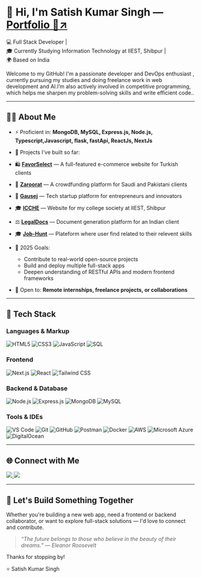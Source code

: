 # 👋 Hi, I'm Satish Kumar Singh — [Portfolio 🔗↗️](https://satishdev.pixbit.me)

💻 Full Stack Developer |  
🎓 Currently Studying Information Technology at IIEST, Shibpur |  
🌍 Based on India

Welcome to my GitHub!
I'm a passionate developer and DevOps enthusiast , currently pursuing my studies and doing freelance work in web development and AI.I’m also actively involved in competitive programming, which helps me sharpen my problem-solving skills and write efficient code..

---

## 👨‍💻 About Me

- ⚡ Proficient in: **MongoDB, MySQL, Express.js, Node.js, Typescript,Javascript, flask, fastApi, ReactJs, NextJs**
- 🚀 Projects I've built so far:
 - 🛍️ <a href="https://favorselect.com" target="_blank" rel="noopener noreferrer"><strong>FavorSelect</strong></a> — A full-featured e-commerce website for Turkish clients  
- 💸 <a href="https://zaroorat.xyz" target="_blank" rel="noopener noreferrer"><strong>Zaroorat</strong></a> — A crowdfunding platform for Saudi and Pakistani clients  
- 🚀 <a href="https://gausej.tech" target="_blank" rel="noopener noreferrer"><strong>Gausej</strong></a> — Tech startup platform for entrepreneurs and innovators  
- 🎓 <a href="https://icche.vercel.app" target="_blank" rel="noopener noreferrer"><strong>ICCHE</strong></a> — Website for my college society at IIEST, Shibpur  
- ⚖️ <a href="https://probateform.pixtbit.me" target="_blank" rel="noopener noreferrer"><strong>LegalDocs</strong></a> — Document generation platform for an Indian client
- 🎓 <a href="https://satishdev.me" target="_blank" rel="noopener noreferrer"><strong>Job-Hunt</strong></a> — Plateform where user find related to their relevent skills


- 🎯 2025 Goals:
  - Contribute to real-world open-source projects
  - Build and deploy multiple full-stack apps
  - Deepen understanding of RESTful APIs and modern frontend frameworks

- 🤝 Open to: **Remote internships, freelance projects, or collaborations**

---

## 🧰 Tech Stack

### **Languages & Markup**
![HTML5](https://img.shields.io/badge/HTML5-e34c26?style=flat-square&logo=html5&logoColor=white)
![CSS3](https://img.shields.io/badge/CSS3-264de4?style=flat-square&logo=css3&logoColor=white)
![JavaScript](https://img.shields.io/badge/JavaScript-f7df1e?style=flat-square&logo=javascript&logoColor=black)
![SQL](https://img.shields.io/badge/SQL-4479A1?style=flat-square&logo=postgresql&logoColor=white)

### **Frontend**
![Next.js](https://img.shields.io/badge/Next.js-000000?style=flat-square&logo=nextdotjs&logoColor=white)
![React](https://img.shields.io/badge/React-61dafb?style=flat-square&logo=react&logoColor=black)
![Tailwind CSS](https://img.shields.io/badge/Tailwind_CSS-38bdf8?style=flat-square&logo=tailwind-css&logoColor=white)

### **Backend & Database**
![Node.js](https://img.shields.io/badge/Node.js-339933?style=flat-square&logo=node.js&logoColor=white)
![Express.js](https://img.shields.io/badge/Express.js-404d59?style=flat-square&logo=express&logoColor=white)
![MongoDB](https://img.shields.io/badge/MongoDB-47A248?style=flat-square&logo=mongodb&logoColor=white)
![MySQL](https://img.shields.io/badge/MySQL-005C84?style=flat-square&logo=mysql&logoColor=white)

### **Tools & IDEs**
![VS Code](https://img.shields.io/badge/VS_Code-007acc?style=flat-square&logo=visual-studio-code&logoColor=white)
![Git](https://img.shields.io/badge/Git-F05032?style=flat-square&logo=git&logoColor=white)
![GitHub](https://img.shields.io/badge/GitHub-181717?style=flat-square&logo=github&logoColor=white)
![Postman](https://img.shields.io/badge/Postman-FF6C37?style=flat-square&logo=postman&logoColor=white)
![Docker](https://img.shields.io/badge/Docker-2496ED?style=flat-square&logo=docker&logoColor=white)
![AWS](https://img.shields.io/badge/AWS-232F3E?style=flat-square&logo=amazon-aws&logoColor=white)
![Microsoft Azure](https://img.shields.io/badge/Azure-0078D4?style=flat-square&logo=microsoft-azure&logoColor=white)
![DigitalOcean](https://img.shields.io/badge/DigitalOcean-0080FF?style=flat-square&logo=digitalocean&logoColor=white)

---

## 🌐 Connect with Me

<p align="left">
  <a href="https://www.linkedin.com/in/satish-singh-8b1786273" target="_blank">
    <img src="https://img.shields.io/badge/LinkedIn-0077B5?style=flat-square&logo=linkedin&logoColor=white" />
  </a>
  <a href="https://www.reddit.com/u/One-Flight-6025/s/nJyK1Dq0yE" target="_blank">
    <img src="https://img.shields.io/badge/Reddit-FF4500?style=flat-square&logo=reddit&logoColor=white" />
  </a>
</p>

---

## 📢 Let's Build Something Together

Whether you're building a new web app, need a frontend or backend collaborator, or want to explore full-stack solutions — I'd love to connect and contribute.

> _“The future belongs to those who believe in the beauty of their dreams.” — Eleanor Roosevelt_

Thanks for stopping by!

⭐ Satish Kumar Singh
